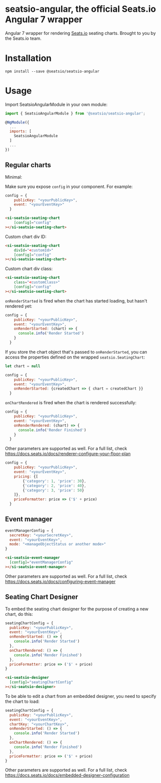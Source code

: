 # seatsio-angular, the official Seats.io Angular 7 wrapper

Angular 7 wrapper for rendering [Seats.io](https://www.seats.io) seating charts. Brought to you by the Seats.io team.

# Installation

```
npm install --save @seatsio/seatsio-angular
```

# Usage

Import SeatsioAngularModule in your own module:

```js
import { SeatsioAngularModule } from '@seatsio/seatsio-angular';

@NgModule({
  ...
  imports: [
    SeatsioAngularModule
  ]
  ...
})
```

## Regular charts

Minimal:

Make sure you expose `config` in your component. For example:

```js
config = {
    publicKey: "<yourPublicKey>",
    event: "<yourEventKey>"
  }
```

```html
<si-seatsio-seating-chart
    [config]="config"
></si-seatsio-seating-chart>
```

Custom chart div ID:

```html
<si-seatsio-seating-chart
    divId="<customId>"
    [config]="config"
></si-seatsio-seating-chart>
```

Custom chart div class:

```html
<si-seatsio-seating-chart
    class="<customClass>"
    [config]="config"
></si-seatsio-seating-chart>
```

`onRenderStarted` is fired when the chart has started loading, but hasn't rendered yet:

```js
config = {
    publicKey: "<yourPublicKey>",
    event: "<yourEventKey>",
    onRenderStarted: (chart) => {
      console.info('Render Started')
    }
  }
```

If you store the chart object that's passed to `onRenderStarted`, you can access the properties defined on the  wrapped `seatsio.SeatingChart`:

```js
let chart = null

config = {
    publicKey: "<yourPublicKey>",
    event: "<yourEventKey>",
    onRenderStarted: {createdChart => { chart = createdChart }}
  }
```

`onChartRendered` is fired when the chart is rendered successfully:

```js
config = {
    publicKey: "<yourPublicKey>",
    event: "<yourEventKey>",
    onRenderRendered: (chart) => {
      console.info('Render Finished')
    }
  }
```

Other parameters are supported as well. For a full list, check https://docs.seats.io/docs/renderer-configure-your-floor-plan

```js
config = {
    publicKey: "<yourPublicKey>",
    event: "<yourEventKey>",
    pricing: {[
        {'category': 1, 'price': 30},
        {'category': 2, 'price': 40},
        {'category': 3, 'price': 50}
    ]},
    priceFormatter: price => ('$' + price)
  }
```

## Event manager

```js
eventManagerConfig = {
  secretKey: "<yourSecretKey>",
  event: "<yourEventKey>",
  mode: "<manageObjectStatus or another mode>"
}
```

```html
<si-seatsio-event-manager
  [config]="eventManagerConfig"
></si-seatsio-event-manager>
```

Other parameters are supported as well. For a full list, check https://docs.seats.io/docs/configuring-event-manager

## Seating Chart Designer

To embed the seating chart designer for the purpose of creating a new chart, do this:
```js
seatingChartConfig = {
  publicKey: "<yourPublicKey>",
  event: "<yourEventKey>",
  onRenderStarted: () => {
    console.info('Render Started')
  },
  onChartRendered: () => {
    console.info('Render Finished')
  },
  priceFormatter: price => ('$' + price)
}
```
```html
<si-seatsio-designer
  [config]="seatingChartConfig"
></si-seatsio-designer>
```

To be able to edit a chart from an embedded designer, you need to specify the chart to load:
 
```js
seatingChartConfig = {
  publicKey: "<yourPublicKey>",
  event: "<yourEventKey>",
  chartKey: "<yourChartKey>",
  onRenderStarted: () => {
    console.info('Render Started')
  },
  onChartRendered: () => {
    console.info('Render Finished')
  },
  priceFormatter: price => ('$' + price)
}
```

    

Other parameters are supported as well. For a full list, check https://docs.seats.io/docs/embedded-designer-configuration
